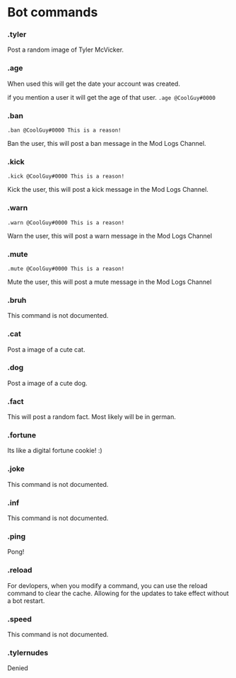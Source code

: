 # Bot commands

### **.tyler**
Post a random image of Tyler McVicker.

### **.age**
When used this will get the date your account was created.

if you mention a user it will get the age of that user. `.age @CoolGuy#0000` 

### **.ban**
```.ban @CoolGuy#0000 This is a reason!```

Ban the user, this will post a ban message in the Mod Logs Channel.

### **.kick**
```.kick @CoolGuy#0000 This is a reason!```

Kick the user, this will post a kick message in the Mod Logs Channel.

### **.warn**
```.warn @CoolGuy#0000 This is a reason!```

Warn the user, this will post a warn message in the Mod Logs Channel

### **.mute**
```.mute @CoolGuy#0000 This is a reason!```

Mute the user, this will post a mute message in the Mod Logs Channel

### **.bruh**
This command is not documented.

### **.cat**
Post a image of a cute cat.

### **.dog**
Post a image of a cute dog.

### **.fact**
This will post a random fact. Most likely will be in german.

### **.fortune**
Its like a digital fortune cookie! :)

### **.joke**
This command is not documented.

### **.inf**
This command is not documented.

### **.ping**
Pong!

### **.reload**
For devlopers, when you modify a command, you can use the reload command to clear the cache. Allowing for the updates to take effect without a bot restart.

### **.speed**
This command is not documented.

### **.tylernudes**
Denied
